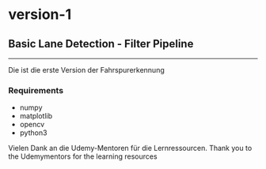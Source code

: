 # version-1
## Basic Lane Detection - Filter Pipeline
----
Die ist die erste Version der Fahrspurerkennung



### Requirements 
- numpy
- matplotlib
- opencv
- python3 


Vielen Dank an die Udemy-Mentoren für die Lernressourcen.
Thank you to the Udemymentors for the learning resources

